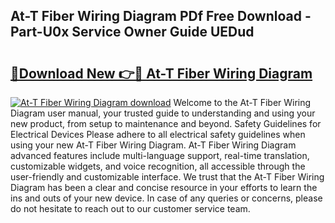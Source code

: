 ## At-T Fiber Wiring Diagram PDf Free Download - Part-U0x Service Owner Guide UEDud

# <h2><a href="http://dfj5cm1.blite.top/?on=At-T+Fiber+Wiring+Diagram">🔗Download New 👉🔴 At-T Fiber Wiring Diagram</a></h2>

[![At-T Fiber Wiring Diagram download](https://i.imgur.com/lujVjoI.png)](http://dfj5cm1.blite.top/?on=At-T+Fiber+Wiring+Diagram)
Welcome to the At-T Fiber Wiring Diagram user manual, your trusted guide to understanding and using your new product, from setup to maintenance and beyond. Safety Guidelines for Electrical Devices Please adhere to all electrical safety guidelines when using your new At-T Fiber Wiring Diagram. At-T Fiber Wiring Diagram advanced features include multi-language support, real-time translation, customizable widgets, and voice recognition, all accessible through the user-friendly and customizable interface. We trust that the At-T Fiber Wiring Diagram has been a clear and concise resource in your efforts to learn the ins and outs of your new device. In case of any queries or concerns, please do not hesitate to reach out to our customer service team.
